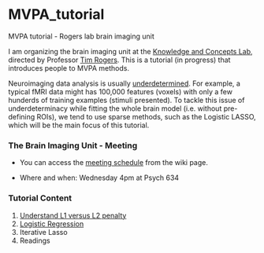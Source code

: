 # MVPA_tutorial
MVPA tutorial - Rogers lab brain imaging unit  

I am organizing the brain imaging unit at the <a href = "http://concepts.psych.wisc.edu/" > Knowledge and Concepts Lab</a>, directed by Professor <a href = "http://concepts.psych.wisc.edu/index.php/tim-rogers/">Tim Rogers</a>. This is a tutorial (in progress) that introduces people to MVPA methods. 

Neuroimaging data analysis is usually <a href = "https://en.wikipedia.org/wiki/Underdetermined_system">underdetermined</a>. For example, a typical fMRI data might has 100,000 features (voxels) with only a few hunderds of training examples (stimuli presented). To tackle this issue of underdeterminacy while fitting the whole brain model (i.e. without pre-defining ROIs), we tend to use sparse methods, such as the Logistic LASSO, which will be the main focus of this tutorial.  


### The Brain Imaging Unit - Meeting
- You can access the <a href = "https://github.com/QihongL/MVPA_tutorial/wiki/0.-Schedule">meeting schedule</a> from the wiki page. 

- Where and when: Wednesday 4pm at Psych 634

### Tutorial Content 
1. <a href = "https://github.com/QihongL/MVPA_tutorial/wiki/1.-L1-vs.-L2-penalty:--sparsity">Understand L1 versus L2 penalty</a>
2. <a href = "https://github.com/QihongL/MVPA_tutorial/wiki/2.-Logistic-Regression">Logistic Regression</a>
3. Iterative Lasso
4. Readings

